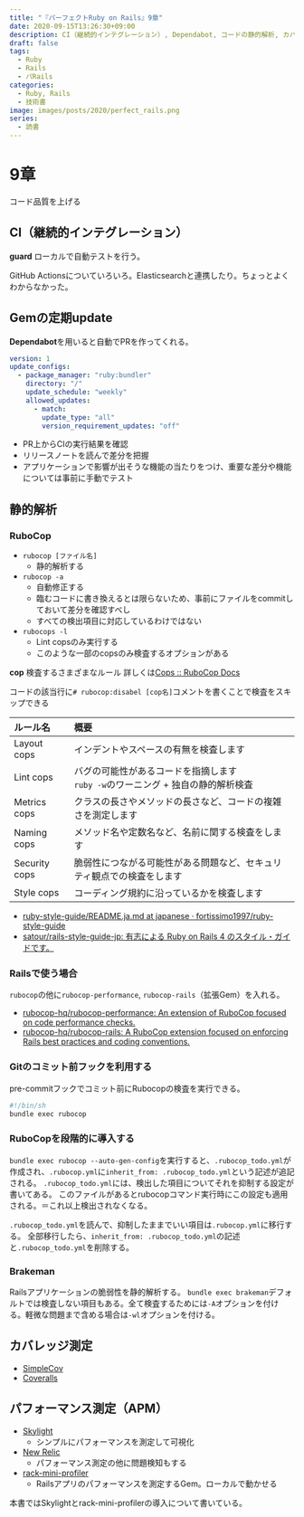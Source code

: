 ```yaml
---
title: "『パーフェクトRuby on Rails』9章"
date: 2020-09-15T13:26:30+09:00
description: CI（継続的インテグレーション）, Dependabot, コードの静的解析, カバレッジ測定, パフォーマンス測定（APM）
draft: false
tags:
  - Ruby
  - Rails
  - パRails
categories:
  - Ruby, Rails
  - 技術書
image: images/posts/2020/perfect_rails.png
series:
  - 読書
---
```


# 9章

コード品質を上げる

## CI（継続的インテグレーション）

**guard**
ローカルで自動テストを行う。

GitHub Actionsについていろいろ。Elasticsearchと連携したり。ちょっとよくわからなかった。

## Gemの定期update

**Dependabot**を用いると自動でPRを作ってくれる。

```yml:.dependabot/config.yml
version: 1
update_configs:
  - package_manager: "ruby:bundler"
    directory: "/"
    update_schedule: "weekly"
    allowed_updates:
      - match:
        update_type: "all"
        version_requirement_updates: "off"
```

- PR上からCIの実行結果を確認
- リリースノートを読んで差分を把握
- アプリケーションで影響が出そうな機能の当たりをつけ、重要な差分や機能については事前に手動でテスト

## 静的解析

### RuboCop

- `rubocop [ファイル名]`
  - 静的解析する
- `rubocop -a`
  - 自動修正する
  - 臨むコードに書き換えるとは限らないため、事前にファイルをcommitしておいて差分を確認すべし
  - すべての検出項目に対応しているわけではない
- `rubocops -l`
  - Lint copsのみ実行する
  - このような一部のcopsのみ検査するオプションがある

**cop**
検査するさまざまなルール
詳しくは[Cops :: RuboCop Docs](https://docs.rubocop.org/rubocop/cops.html)

コードの該当行に`# rubocop:disabel [cop名]`コメントを書くことで検査をスキップできる

| ルール名     | 概要 |
|:------------|:----|
|Layout cops  |インデントやスペースの有無を検査します|
|Lint cops    |バグの可能性があるコードを指摘します<br>`ruby -w`のワーニング + 独自の静的解析検査|
|Metrics cops |クラスの長さやメソッドの長さなど、コードの複雑さを測定します|
|Naming cops  |メソッド名や定数名など、名前に関する検査をします|
|Security cops|脆弱性につながる可能性がある問題など、セキュリティ観点での検査をします|
|Style cops   |コーディング規約に沿っているかを検査します|

- [ruby\-style\-guide/README\.ja\.md at japanese · fortissimo1997/ruby\-style\-guide](https://github.com/fortissimo1997/ruby-style-guide/blob/japanese/README.ja.md)
- [satour/rails\-style\-guide\-jp: 有志による Ruby on Rails 4 のスタイル・ガイドです。](https://github.com/satour/rails-style-guide-jp)

### Railsで使う場合

`rubocop`の他に`rubocop-performance`, `rubocop-rails`（拡張Gem）を入れる。

- [rubocop\-hq/rubocop\-performance: An extension of RuboCop focused on code performance checks\.](https://github.com/rubocop-hq/rubocop-performance)
- [rubocop\-hq/rubocop\-rails: A RuboCop extension focused on enforcing Rails best practices and coding conventions\.](https://github.com/rubocop-hq/rubocop-rails)

### Gitのコミット前フックを利用する

pre-commitフックでコミット前にRubocopの検査を実行できる。

```sh:.git/hook/pre-commit.sh
#!/bin/sh
bundle exec rubocop
```

### RuboCopを段階的に導入する

`bundle exec rubocop --auto-gen-config`を実行すると、`.rubocop_todo.yml`が作成され、`.rubocop.yml`に`inherit_from: .rubocop_todo.yml`という記述が追記される。
`.rubocop_todo.yml`には、検出した項目についてそれを抑制する設定が書いてある。
このファイルがあるとrubocopコマンド実行時にこの設定も適用される。＝これ以上検出されなくなる。

`.rubocop_todo.yml`を読んで、抑制したままでいい項目は`.rubocop.yml`に移行する。
全部移行したら、`inherit_from: .rubocop_todo.yml`の記述と`.rubocop_todo.yml`を削除する。


### Brakeman

Railsアプリケーションの脆弱性を静的解析する。
`bundle exec brakeman`デフォルトでは検査しない項目もある。全て検査するためには`-A`オプションを付ける。軽微な問題まで含める場合は`-wl`オプションを付ける。

## カバレッジ測定

- [SimpleCov](https://github.com/simplecov-ruby/simplecov)
- [Coveralls](https://coveralls.io/)

## パフォーマンス測定（APM）

- [Skylight](https://www.skylight.io/)
  - シンプルにパフォーマンスを測定して可視化
- [New Relic](https://newrelic.com/)
  - パフォーマンス測定の他に問題検知もする
- [rack-mini-profiler](https://github.com/MiniProfiler/rack-mini-profiler)
  - Railsアプリのパフォーマンスを測定するGem。ローカルで動かせる

本書ではSkylightとrack-mini-profilerの導入について書いている。
